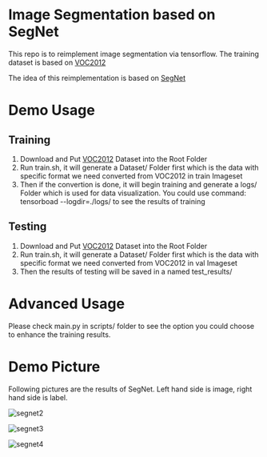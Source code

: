 # Image Segmentation based on SegNet 

This repo is to reimplement image segmentation via tensorflow. The training dataset is based on [VOC2012](http://host.robots.ox.ac.uk/pascal/VOC/voc2012/)

The idea of this reimplementation is based on [SegNet](https://arxiv.org/pdf/1511.00561.pdf)

# Demo Usage
## Training
1. Download and Put [VOC2012](http://host.robots.ox.ac.uk/pascal/VOC/voc2012/) Dataset into the Root Folder
2. Run train.sh, it will generate a Dataset/ Folder first which is the data with specific format we need converted from VOC2012 in train Imageset
3. Then if the convertion is done, it will begin training and generate a logs/ Folder which is used for data visualization. You could use command: tensorboad --logdir=./logs/ to see the results of training
## Testing
1. Download and Put [VOC2012](http://host.robots.ox.ac.uk/pascal/VOC/voc2012/) Dataset into the Root Folder
2. Run train.sh, it will generate a Dataset/ Folder first which is the data with specific format we need converted from VOC2012 in val Imageset
3. Then the results of testing will be saved in a named test_results/

# Advanced Usage
Please check main.py in scripts/ folder to see the option you could choose to enhance the training results.

# Demo Picture
Following pictures are the results of SegNet. Left hand side is image, right hand side is label.

![segnet2](https://user-images.githubusercontent.com/22964197/28596095-fae3f6a2-7164-11e7-8675-b84731e3e38c.png)

![segnet3](https://user-images.githubusercontent.com/22964197/28596147-3328044a-7165-11e7-9857-723890cff8a9.png)

![segnet4](https://user-images.githubusercontent.com/22964197/28596118-11ea59ae-7165-11e7-8892-b41140f5425b.png)
